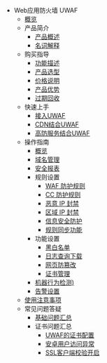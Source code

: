* Web应用防火墙 UWAF
    * [概览](security/uewaf/000_overview)
    * 产品简介
        * [产品概述](security/uewaf/0_concepts/00_overview)
        * [名词解释](security/uewaf/0_concepts/01_name)
    * 购买指导
        * [功能描述](security/uewaf/1_product/10_funtion)
        * [产品选型](security/uewaf/1_product/11_choose)
        * [价格说明](security/uewaf/1_product/12_price)
        * [产品优势](security/uewaf/1_product/13_battle)
        * [过期回收](security/uewaf/1_product/14_expire)
    * 快速上手
        * [接入UWAF](security/uewaf/2_common/20_fst)
        * [CDN结合UWAF](security/uewaf/2_common/21_cdn)
        * [高防服务结合UWAF](security/uewaf/2_common/22_ads)
    * 操作指南
        * [概览](security/uewaf/3_opintro/30_info)
        * [域名管理](security/uewaf/3_opintro/31_domain)
        * [安全报表](security/uewaf/3_opintro/32_report)
        * 规则设置
            * [WAF 防护规则](security/uewaf/3_opintro/33_rules/330_wrule)
            * [CC 防护规则](security/uewaf/3_opintro/33_rules/331_ccrule)
            * [恶意 IP 封禁](security/uewaf/3_opintro/33_rules/332_auto)
            * [区域 IP 封禁](security/uewaf/3_opintro/33_rules/333_area)
            * [信息安全防护](security/uewaf/3_opintro/33_rules/334_smsg)
            * [规则同步功能](security/uewaf/3_opintro/33_rules/335_synrule)
        * 功能设置
            * [黑白名单](security/uewaf/3_opintro/34_func/340_bwlist)
            * [日志查询下载](security/uewaf/3_opintro/34_func/341_srlogs)
            * [网页防篡改](security/uewaf/3_opintro/34_func/342_tamper)
            * [证书管理](security/uewaf/3_opintro/34_func/343_cert)
        * [机器行为检测)](security/uewaf/3_opintro/35_bot)
        * [告警设置](security/uewaf/3_opintro/36_alert)
    * [使用注意事项](security/uewaf/4_warning)
    * 常见问题答疑
        * [基础问题汇总](security/uewaf/5_faq/50_ques)
        * 证书问题汇总
            * [UWAF的证书配置](security/uewaf/5_faq/51_ssl/510_ssl)
            * [安卓用户访问异常](security/uewaf/5_faq/51_ssl/511_ssl)
            * [SSL客户端校验开启](security/uewaf/5_faq/51_ssl/512_ssl)

   
    
   
   
    
        

